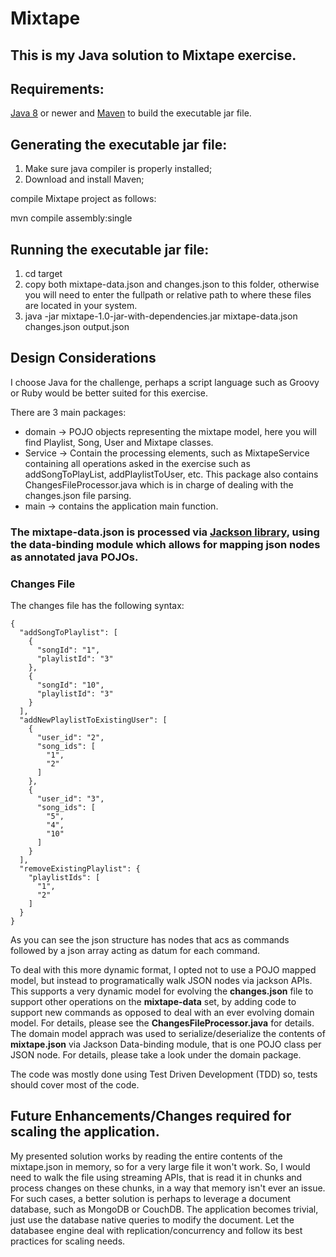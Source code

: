 # Mixtape

## This is my Java solution to Mixtape exercise.

## Requirements: 
[Java 8](https://www.java.com/en/) or newer and [Maven](https://maven.apache.org/) to build the executable jar file. 

## Generating the executable jar file:
1. Make sure java compiler is properly installed;
2. Download and install Maven;

compile Mixtape project as follows:

mvn compile assembly:single

## Running the executable jar file:

1. cd target
2. copy both mixtape-data.json and changes.json to this folder, otherwise you will need to enter the fullpath or relative path
to where these files are located in your system.
2. java -jar mixtape-1.0-jar-with-dependencies.jar mixtape-data.json changes.json output.json

## Design Considerations

I choose Java for the challenge, perhaps a script language such as Groovy or Ruby would be better suited for this exercise.

There are 3 main packages: 
* domain -> POJO objects representing the mixtape model, here you will find Playlist, Song, User and Mixtape classes.
* Service -> Contain the processing elements, such as MixtapeService containing all operations asked in the exercise such as 
addSongToPlayList, addPlaylistToUser, etc. This package also contains ChangesFileProcessor.java which is in charge of dealing 
with the changes.json file parsing.
* main -> contains the application main function.

### The mixtape-data.json is processed via [Jackson library](https://github.com/FasterXML/jackson), using the data-binding module which allows for mapping json nodes as annotated java POJOs.

### Changes File
The changes file has the following syntax:
```
{
  "addSongToPlaylist": [
    {
      "songId": "1",
      "playlistId": "3"
    },
    {
      "songId": "10",
      "playlistId": "3"
    }
  ],
  "addNewPlaylistToExistingUser": [
    {
      "user_id": "2",
      "song_ids": [
        "1",
        "2"
      ]
    },
    {
      "user_id": "3",
      "song_ids": [
        "5",
        "4",
        "10"
      ]
    }
  ],
  "removeExistingPlaylist": {
    "playlistIds": [
      "1",
      "2"
    ]
  }
}
```
As you can see the json structure has nodes that acs as commands followed by a json array acting as datum for each command.

To deal with this more dynamic format, I opted not to use a POJO mapped model, but instead to programatically walk JSON nodes via jackson APIs.
This supports a very dynamic model for evolving the __changes.json__ file to support other operations on the __mixtape-data__ set, by adding code to support new commands as opposed to deal with an ever evolving domain model.
For details, please see the __ChangesFileProcessor.java__ for details. 
The domain model apprach was used to serialize/deserialize the contents of __mixtape.json__ via Jackson Data-binding module, that is one POJO class per JSON node.
For details, please take a look under the domain package.

The code was mostly done using Test Driven Development (TDD) so, tests should cover most of the code.

## Future Enhancements/Changes required for scaling the application.
My presented solution works by reading the entire contents of the mixtape.json in memory, so for a very large file it won't work. 
So, I would need to walk the file using streaming APIs, that is read it in chunks and process changes on these chunks, in a way that memory isn't ever an issue.
For such cases, a better solution is perhaps to leverage a document database, such as MongoDB or CouchDB. The application becomes trivial, just use the database native queries to modify the document. Let the databasee engine deal with replication/concurrency and follow its best practices for scaling needs.









